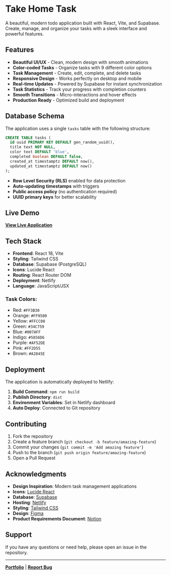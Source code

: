 # Take Home Task
A beautiful, modern todo application built with React, Vite, and Supabase. Create, manage, and organize your tasks with a sleek interface and powerful features.

## Features

- **Beautiful UI/UX** - Clean, modern design with smooth animations
- **Color-coded Tasks** - Organize tasks with 9 different color options
- **Task Management** - Create, edit, complete, and delete tasks
- **Responsive Design** - Works perfectly on desktop and mobile
- **Real-time Updates** - Powered by Supabase for instant synchronization
- **Task Statistics** - Track your progress with completion counters
- **Smooth Transitions** - Micro-interactions and hover effects
- **Production Ready** - Optimized build and deployment


## Database Schema

The application uses a single `tasks` table with the following structure:

```sql
CREATE TABLE tasks (
  id uuid PRIMARY KEY DEFAULT gen_random_uuid(),
  title text NOT NULL,
  color text DEFAULT 'blue',
  completed boolean DEFAULT false,
  created_at timestamptz DEFAULT now(),
  updated_at timestamptz DEFAULT now()
);
```
- **Row Level Security (RLS)** enabled for data protection
- **Auto-updating timestamps** with triggers
- **Public access policy** (no authentication required)
- **UUID primary keys** for better scalability

## Live Demo

**[View Live Application](https://take-home-tasks.netlify.app/)**

## Tech Stack

- **Frontend**: React 18, Vite
- **Styling**: Tailwind CSS
- **Database**: Supabase (PostgreSQL)
- **Icons**: Lucide React
- **Routing**: React Router DOM
- **Deployment**: Netlify
- **Language**: JavaScript/JSX

### Task Colors:
- Red: `#FF3B30`
- Orange: `#FF9500`
- Yellow: `#FFCC00`
- Green: `#34C759`
- Blue: `#007AFF`
- Indigo: `#5856D6`
- Purple: `#AF52DE`
- Pink: `#FF2D55`
- Brown: `#A2845E`

## Deployment

The application is automatically deployed to Netlify:

1. **Build Command**: `npm run build`
2. **Publish Directory**: `dist`
3. **Environment Variables**: Set in Netlify dashboard
4. **Auto Deploy**: Connected to Git repository

## Contributing

1. Fork the repository
2. Create a feature branch (`git checkout -b feature/amazing-feature`)
3. Commit your changes (`git commit -m 'Add amazing feature'`)
4. Push to the branch (`git push origin feature/amazing-feature`)
5. Open a Pull Request

## Acknowledgments

- **Design Inspiration**: Modern task management applications
- **Icons**: [Lucide React](https://lucide.dev/)
- **Database**: [Supabase](https://supabase.com/)
- **Hosting**: [Netlify](https://netlify.com/)
- **Styling**: [Tailwind CSS](https://tailwindcss.com/)
- **Design**: [Figma](https://www.figma.com/design/zHgJzVHfhuN720CjjSGRXQ/Todo-App-Test-Task?node-id=1-198&t=4Nc4JoFE8POQ3GEc-0)
- **Product Requirements Document**: [Notion](https://large-canvas-a32.notion.site/Fullstack-Take-Home-Task-15a12d651923800a9f00fe81a69f84cd)

##  Support

If you have any questions or need help, please open an issue in the repository.

---

**[Portfolio](https://qaisersofficial.netlify.app/)** | **[ Report Bug](issues)**